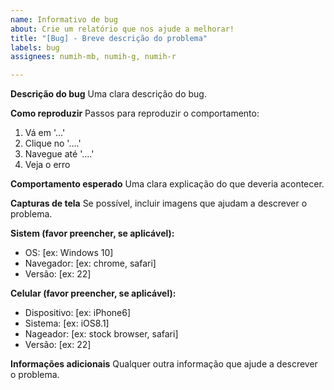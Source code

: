 ```yaml
---
name: Informativo de bug
about: Crie um relatório que nos ajude a melhorar!
title: "[Bug] - Breve descrição do problema"
labels: bug
assignees: numih-mb, numih-g, numih-r

---
```


**Descrição do bug**
Uma clara descrição do bug.

**Como reproduzir**
Passos para reproduzir o comportamento:
1. Vá em '...'
2. Clique no '....'
3. Navegue até '....'
4. Veja o erro

**Comportamento esperado**
Uma clara explicação do que deveria acontecer.

**Capturas de tela**
Se possível, incluir imagens que ajudam a descrever o problema.

**Sistem (favor preencher, se aplicável):**
 - OS: [ex: Windows 10]
 - Navegador: [ex: chrome, safari]
 - Versão: [ex: 22]

**Celular (favor preencher, se aplicável):**
 - Dispositivo: [ex: iPhone6]
 - Sistema: [ex: iOS8.1]
 - Nageador: [ex: stock browser, safari]
 - Versão: [ex: 22]

**Informações adicionais**
Qualquer outra informação que ajude a descrever o problema.
